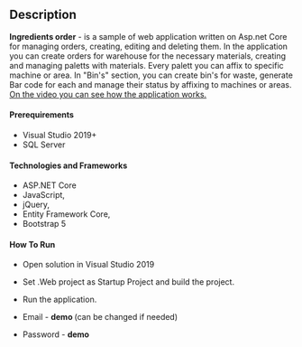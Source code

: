 ## Description

<b>Ingredients order</b> - is a sample of web application written on Asp.net Core for managing orders, creating, editing and deleting them. In the application you can create orders for warehouse for the necessary materials, creating and managing paletts with materials. Every palett you can affix to specific machine or area. In "Bin's" section, you can create bin's for waste, generate Bar code for each and manage their status by affixing to machines or areas. [On the video you can see how the application works.](https://youtu.be/c3QdAG8lOrQ)


#### Prerequirements
- Visual Studio 2019+
- SQL Server


#### Technologies and Frameworks
- ASP.NET Core
- JavaScript,
- jQuery,
- Entity Framework Core,
- Bootstrap 5


#### How To Run
- Open solution in Visual Studio 2019
- Set .Web project as Startup Project and build the project.
- Run the application.

- Email - <b>demo </b>(can be changed if needed)
- Password - <b>demo</b>

